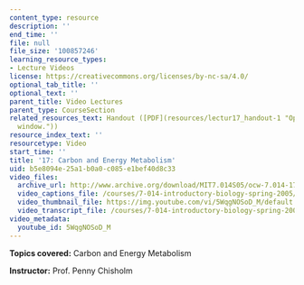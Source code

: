 ```yaml
---
content_type: resource
description: ''
end_time: ''
file: null
file_size: '100857246'
learning_resource_types:
- Lecture Videos
license: https://creativecommons.org/licenses/by-nc-sa/4.0/
optional_tab_title: ''
optional_text: ''
parent_title: Video Lectures
parent_type: CourseSection
related_resources_text: Handout ([PDF](resources/lectur17_handout-1 "Open in a new
  window."))
resource_index_text: ''
resourcetype: Video
start_time: ''
title: '17: Carbon and Energy Metabolism'
uid: b5e8094e-25a1-b0a0-c085-e1bef40d8c33
video_files:
  archive_url: http://www.archive.org/download/MIT7.014S05/ocw-7.014-17-14mar05-220k.mp4
  video_captions_file: /courses/7-014-introductory-biology-spring-2005/13c0b77260c25a718c4dc4e145b3642a_5WqgNOSoD_M.vtt
  video_thumbnail_file: https://img.youtube.com/vi/5WqgNOSoD_M/default.jpg
  video_transcript_file: /courses/7-014-introductory-biology-spring-2005/94065f559955c9e9b99aab84066c737e_5WqgNOSoD_M.pdf
video_metadata:
  youtube_id: 5WqgNOSoD_M
---
```


**Topics covered:** Carbon and Energy Metabolism  
  
**Instructor:** Prof. Penny Chisholm

